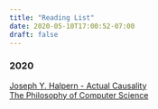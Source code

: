 ```yaml
---
title: "Reading List"
date: 2020-05-10T17:00:52-07:00
draft: false
---
```

### 2020

[Joseph Y. Halpern - Actual Causality](https://www.cs.cornell.edu/home/halpern/papers/causalitybook-ch1-3.html)  
[The Philosophy of Computer Science](https://plato.stanford.edu/entries/computer-science/)  

